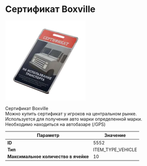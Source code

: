 # Сертификат Boxville

![Item Image](../img/5552.webp?raw=true)

Сертификат Boxville<br>Можно купить сертификат у игроков на центральном рынке.<br>Используется для получения авто марки определенной марки.<br>Необходимо находиться на автобазаре (/GPS)


| Параметр | Значение |
|----------|----------|
| **ID** | 5552 |
| **Тип** | ITEM_TYPE_VEHICLE |
| **Максимальное количество в ячейке** | 10 |

